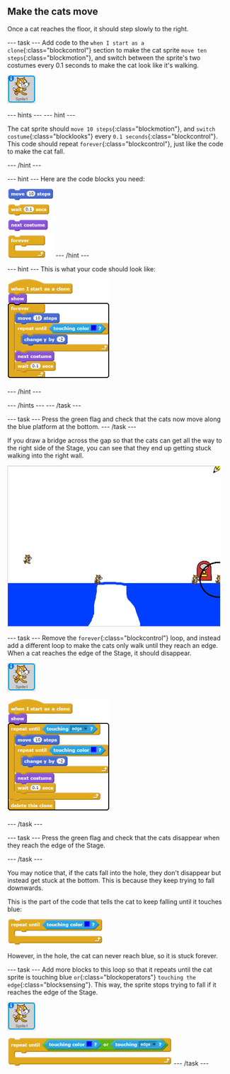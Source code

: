 ## Make the cats move

Once a cat reaches the floor, it should step slowly to the right.

--- task ---
Add code to the `when I start as a clone`{:class="blockcontrol"} section to make the cat sprite `move ten steps`{:class="blockmotion"}, and switch between the sprite's two costumes every 0.1 seconds to make the cat look like it's walking.

![Cat sprite](images/cat-sprite.png)

--- hints ---
--- hint ---

The cat sprite should `move 10 steps`{:class="blockmotion"}, and `switch costume`{:class="blocklooks"} every `0.1 seconds`{:class="blockcontrol"}. This code should repeat `forever`{:class="blockcontrol"}, just like the code to make the cat fall.

--- /hint ---

--- hint ---
Here are the code blocks you need:

![blocks_1546523371_7713013](images/blocks_1546523371_7713013.png)
--- /hint ---

--- hint ---
This is what your code should look like:

![blocks_1546523373_385954](images/blocks_1546523373_385954.png)

--- /hint ---

--- /hints ---
--- /task ---

--- task ---
Press the green flag and check that the cats now move along the blue platform at the bottom.
--- /task ---

If you draw a bridge across the gap so that the cats can get all the way to the right side of the Stage, you can see that they end up getting stuck walking into the right wall.

![Flailing cats at the edge](images/flailing-at-edge.png)

--- task ---
Remove the `forever`{:class="blockcontrol"} loop, and instead add a different loop to make the cats only walk until they reach an edge. When a cat reaches the edge of the Stage, it should disappear.

![Cat sprite](images/cat-sprite.png)

![blocks_1546523375_0417652](images/blocks_1546523375_0417652.png)

--- /task ---

--- task ---
Press the green flag and check that the cats disappear when they reach the edge of the Stage.

--- /task ---

You may notice that, if the cats fall into the hole, they don't disappear but instead get stuck at the bottom. This is because they keep trying to fall downwards.

This is the part of the code that tells the cat to keep falling until it touches blue:

![blocks_1546523376_6906176](images/blocks_1546523376_6906176.png)

However, in the hole, the cat can never reach blue, so it is stuck forever.

--- task ---
Add more blocks to this loop so that it repeats until the cat sprite is touching blue `or`{:class="blockoperators"} `touching the edge`{:class="blocksensing"}. This way, the sprite stops trying to fall if it reaches the edge of the Stage.

![Cat sprite](images/cat-sprite.png)

![blocks_1546523378_2850122](images/blocks_1546523378_2850122.png)
--- /task ---
